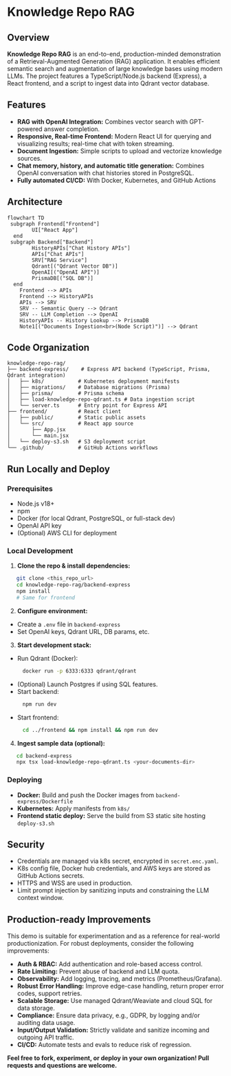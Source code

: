 # Knowledge Repo RAG

## Overview
**Knowledge Repo RAG** is an end-to-end, production-minded demonstration of a Retrieval-Augmented Generation (RAG) application.
It enables efficient semantic search and augmentation of large knowledge bases using modern LLMs.
The project features a TypeScript/Node.js backend (Express), a React frontend,
and a script to ingest data into Qdrant vector database.

## Features
- **RAG with OpenAI Integration:** Combines vector search with GPT-powered answer completion.
- **Responsive, Real-time Frontend:** Modern React UI for querying and visualizing results; real-time chat with token streaming.
- **Document Ingestion:** Simple scripts to upload and vectorize knowledge sources.
- **Chat memory, history, and automatic title generation:** Combines OpenAI conversation with chat histories stored in PostgreSQL.
- **Fully automated CI/CD:** With Docker, Kubernetes, and GitHub Actions

## Architecture
``` mermaid
flowchart TD
 subgraph Frontend["Frontend"]
        UI["React App"]
  end
 subgraph Backend["Backend"]
        HistoryAPIs["Chat History APIs"]
        APIs["Chat APIs"]
        SRV["RAG Service"]
        Qdrant[("Qdrant Vector DB")]
        OpenAI[("OpenAI API")]
        PrismaDB[("SQL DB")]
  end
    Frontend --> APIs
    Frontend --> HistoryAPIs
    APIs --> SRV
    SRV -- Semantic Query --> Qdrant
    SRV -- LLM Completion --> OpenAI
    HistoryAPIs -- History Lookup --> PrismaDB
    Note1[("Documents Ingestion<br>(Node Script)")] --> Qdrant
```

## Code Organization
``` 
knowledge-repo-rag/
├── backend-express/    # Express API backend (TypeScript, Prisma, Qdrant integration)
│   ├── k8s/           # Kubernetes deployment manifests
│   ├── migrations/    # Database migrations (Prisma)
│   ├── prisma/        # Prisma schema
│   ├── load-knowledge-repo-qdrant.ts # Data ingestion script
│   └── server.ts      # Entry point for Express API
├── frontend/          # React client
│   ├── public/        # Static public assets
│   └── src/           # React app source
│       ├── App.jsx
│       └── main.jsx
│   └── deploy-s3.sh   # S3 deployment script
└── .github/           # GitHub Actions workflows
```

## Run Locally and Deploy

### Prerequisites
- Node.js v18+
- npm
- Docker (for local Qdrant, PostgreSQL, or full-stack dev)
- OpenAI API key
- (Optional) AWS CLI for deployment

### Local Development
1. **Clone the repo & install dependencies:**
``` bash
   git clone <this_repo_url>
   cd knowledge-repo-rag/backend-express
   npm install
   # Same for frontend
```
2. **Configure environment:**
- Create a `.env` file in `backend-express`
- Set OpenAI keys, Qdrant URL, DB params, etc.

3. **Start development stack:**
- Run Qdrant (Docker):
``` bash
     docker run -p 6333:6333 qdrant/qdrant
```
- (Optional) Launch Postgres if using SQL features.
- Start backend:
``` bash
     npm run dev
```
- Start frontend:
``` bash
     cd ../frontend && npm install && npm run dev
```

4. **Ingest sample data (optional):**
``` bash
   cd backend-express
   npx tsx load-knowledge-repo-qdrant.ts <your-documents-dir>
```

### Deploying
- **Docker:** Build and push the Docker images from `backend-express/Dockerfile`
- **Kubernetes:** Apply manifests from `k8s/`
- **Frontend static deploy:** Serve the build from S3 static site hosting `deploy-s3.sh`

## Security
- Credentials are managed via k8s secret, encrypted in `secret.enc.yaml`.
- K8s config file, Docker hub credentials, and AWS keys are stored as GitHub Actions secrets.
- HTTPS and WSS are used in production.
- Limit prompt injection by sanitizing inputs and constraining the LLM context window.

## Production-ready Improvements
This demo is suitable for experimentation and as a reference for real-world productionization.
For robust deployments, consider the following improvements:
- **Auth & RBAC:** Add authentication and role-based access control.
- **Rate Limiting:** Prevent abuse of backend and LLM quota.
- **Observability:** Add logging, tracing, and metrics (Prometheus/Grafana).
- **Robust Error Handling:** Improve edge-case handling, return proper error codes, support retries.
- **Scalable Storage:** Use managed Qdrant/Weaviate and cloud SQL for data storage.
- **Compliance:** Ensure data privacy, e.g., GDPR, by logging and/or auditing data usage.
- **Input/Output Validation:** Strictly validate and sanitize incoming and outgoing API traffic.
- **CI/CD:** Automate tests and evals to reduce risk of regression.

**Feel free to fork, experiment, or deploy in your own organization! Pull requests and questions are welcome.**
